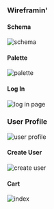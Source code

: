 ### Wireframin'
#### Schema
![schema](https://content.screencast.com/users/dionew1/folders/Jing/media/9fe2493a-c952-4179-ae3e-ffeeebe9cc80/00000063.png)
#### Palette
![palette](http://g.recordit.co/Vs3VezqItS.gif)
#### Log In
![log in page](http://g.recordit.co/maALdkuAtt.gif)
### User Profile
![user profile](http://g.recordit.co/gZHJedkQpg.gif)
#### Create User
![create user](http://g.recordit.co/gMVQ5COCtG.gif)
#### Cart
![index](http://g.recordit.co/YqznDMGdhY.gif)

<!-- add comment on line 15 -->
<!-- add comment on line 16 -->
